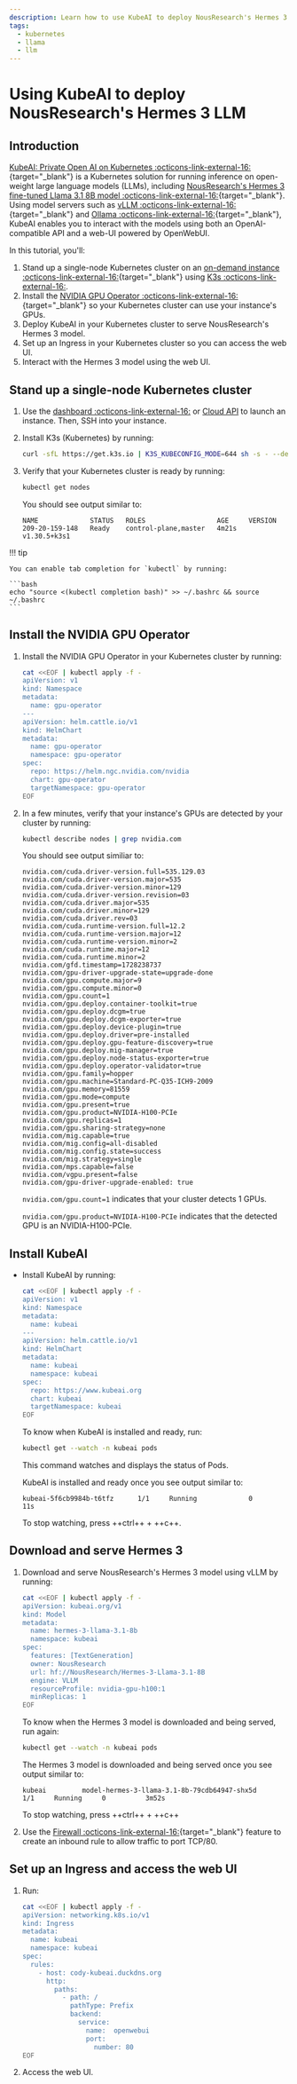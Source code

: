 ```yaml
---
description: Learn how to use KubeAI to deploy NousResearch's Hermes 3 LLM.
tags:
  - kubernetes
  - llama
  - llm
---
```


# Using KubeAI to deploy NousResearch's Hermes 3 LLM

## Introduction

[KubeAI: Private Open AI on Kubernetes :octicons-link-external-16:](https://github.com/substratusai/kubeai){target="_blank"}
is a Kubernetes solution for running inference on open-weight large language
models (LLMs), including
[NousResearch's Hermes 3 fine-tuned Llama 3.1 8B model :octicons-link-external-16:](https://nousresearch.com/hermes3/){target="_blank"}.
Using model servers such as
[vLLM :octicons-link-external-16:](https://blog.vllm.ai/2023/06/20/vllm.html){target="_blank"}
and [Ollama :octicons-link-external-16:](https://ollama.com/){target="_blank"},
KubeAI enables you to interact with the models using both an OpenAI-compatible
API and a web-UI powered by OpenWebUI.

In this tutorial, you'll:

1. Stand up a single-node Kubernetes cluster on an
   [on-demand instance :octicons-link-external-16:](https://lambdalabs.com/service/gpu-cloud){target="_blank"}
   using [K3s :octicons-link-external-16:](https://k3s.io/).
1. Install the
   [NVIDIA GPU Operator :octicons-link-external-16:](https://docs.nvidia.com/datacenter/cloud-native/gpu-operator/latest/index.html){target="_blank"}
   so your Kubernetes cluster can use your instance's GPUs.
1. Deploy KubeAI in your Kubernetes cluster to serve NousResearch's Hermes 3
   model.
1. Set up an Ingress in your Kubernetes cluster so you can access the web UI.
1. Interact with the Hermes 3 model using the web UI.

## Stand up a single-node Kubernetes cluster

1. Use the
   [dashboard :octicons-link-external-16:](https://cloud.lambdalabs.com/instances)
   or [Cloud API](#) to launch an instance. Then, SSH into your instance.

1. Install K3s (Kubernetes) by running:

    ```bash
    curl -sfL https://get.k3s.io | K3S_KUBECONFIG_MODE=644 sh -s - --default-runtime=nvidia
    ```

1. Verify that your Kubernetes cluster is ready by running:

    ```bash
    kubectl get nodes
    ```

    You should see output similar to:

    ```{.text .no-copy}
    NAME             STATUS   ROLES                  AGE     VERSION
    209-20-159-148   Ready    control-plane,master   4m21s   v1.30.5+k3s1
    ```

!!! tip

    You can enable tab completion for `kubectl` by running:

    ```bash
    echo "source <(kubectl completion bash)" >> ~/.bashrc && source ~/.bashrc
    ```

## Install the NVIDIA GPU Operator

1. Install the NVIDIA GPU Operator in your Kubernetes cluster by running:

    ```bash
    cat <<EOF | kubectl apply -f -
    apiVersion: v1
    kind: Namespace
    metadata:
      name: gpu-operator
    ---
    apiVersion: helm.cattle.io/v1
    kind: HelmChart
    metadata:
      name: gpu-operator
      namespace: gpu-operator
    spec:
      repo: https://helm.ngc.nvidia.com/nvidia
      chart: gpu-operator
      targetNamespace: gpu-operator
    EOF
    ```

1. In a few minutes, verify that your instance's GPUs are detected by your
   cluster by running:

    ```bash
    kubectl describe nodes | grep nvidia.com
    ```

    You should see output similiar to:

    ```{.text .no-copy}
    nvidia.com/cuda.driver-version.full=535.129.03
    nvidia.com/cuda.driver-version.major=535
    nvidia.com/cuda.driver-version.minor=129
    nvidia.com/cuda.driver-version.revision=03
    nvidia.com/cuda.driver.major=535
    nvidia.com/cuda.driver.minor=129
    nvidia.com/cuda.driver.rev=03
    nvidia.com/cuda.runtime-version.full=12.2
    nvidia.com/cuda.runtime-version.major=12
    nvidia.com/cuda.runtime-version.minor=2
    nvidia.com/cuda.runtime.major=12
    nvidia.com/cuda.runtime.minor=2
    nvidia.com/gfd.timestamp=1728238737
    nvidia.com/gpu-driver-upgrade-state=upgrade-done
    nvidia.com/gpu.compute.major=9
    nvidia.com/gpu.compute.minor=0
    nvidia.com/gpu.count=1
    nvidia.com/gpu.deploy.container-toolkit=true
    nvidia.com/gpu.deploy.dcgm=true
    nvidia.com/gpu.deploy.dcgm-exporter=true
    nvidia.com/gpu.deploy.device-plugin=true
    nvidia.com/gpu.deploy.driver=pre-installed
    nvidia.com/gpu.deploy.gpu-feature-discovery=true
    nvidia.com/gpu.deploy.mig-manager=true
    nvidia.com/gpu.deploy.node-status-exporter=true
    nvidia.com/gpu.deploy.operator-validator=true
    nvidia.com/gpu.family=hopper
    nvidia.com/gpu.machine=Standard-PC-Q35-ICH9-2009
    nvidia.com/gpu.memory=81559
    nvidia.com/gpu.mode=compute
    nvidia.com/gpu.present=true
    nvidia.com/gpu.product=NVIDIA-H100-PCIe
    nvidia.com/gpu.replicas=1
    nvidia.com/gpu.sharing-strategy=none
    nvidia.com/mig.capable=true
    nvidia.com/mig.config=all-disabled
    nvidia.com/mig.config.state=success
    nvidia.com/mig.strategy=single
    nvidia.com/mps.capable=false
    nvidia.com/vgpu.present=false
    nvidia.com/gpu-driver-upgrade-enabled: true
    ```

    `nvidia.com/gpu.count=1` indicates that your cluster detects 1 GPUs.

    `nvidia.com/gpu.product=NVIDIA-H100-PCIe` indicates that the detected GPU is
    an NVIDIA-H100-PCIe.

## Install KubeAI

- Install KubeAI by running:

    ```bash
    cat <<EOF | kubectl apply -f -
    apiVersion: v1
    kind: Namespace
    metadata:
      name: kubeai
    ---
    apiVersion: helm.cattle.io/v1
    kind: HelmChart
    metadata:
      name: kubeai
      namespace: kubeai
    spec:
      repo: https://www.kubeai.org
      chart: kubeai
      targetNamespace: kubeai
    EOF
    ```

    To know when KubeAI is installed and ready, run:

    ```bash
    kubectl get --watch -n kubeai pods
    ```

    This command watches and displays the status of Pods.

    KubeAI is installed and ready once you see output similar to:

    ```{.text .no-copy}
    kubeai-5f6cb9984b-t6tfz      1/1     Running             0          11s
    ```

    To stop watching, press ++ctrl++ + ++c++.

## Download and serve Hermes 3

1. Download and serve NousResearch's Hermes 3 model using vLLM by running:

    ```bash
    cat <<EOF | kubectl apply -f -
    apiVersion: kubeai.org/v1
    kind: Model
    metadata:
      name: hermes-3-llama-3.1-8b
      namespace: kubeai
    spec:
      features: [TextGeneration]
      owner: NousResearch
      url: hf://NousResearch/Hermes-3-Llama-3.1-8B
      engine: VLLM
      resourceProfile: nvidia-gpu-h100:1
      minReplicas: 1
    EOF
    ```

    To know when the Hermes 3 model is downloaded and being served, run again:

    ```bash
    kubectl get --watch -n kubeai pods
    ```

    The Hermes 3 model is downloaded and being served once you see output
    similar to:

    ```{.text .no-copy}
    kubeai         model-hermes-3-llama-3.1-8b-79cdb64947-shx5d                 1/1     Running     0          3m52s
    ```

    To stop watching, press ++ctrl++ + ++c++

1. Use the
   [Firewall
   :octicons-link-external-16:](https://cloud.lambdalabs.com/firewall){target="_blank"}
   feature to create an inbound rule to allow traffic to port TCP/80.

## Set up an Ingress and access the web UI

1. Run:

    ```bash
    cat <<EOF | kubectl apply -f -
    apiVersion: networking.k8s.io/v1
    kind: Ingress
    metadata:
      name: kubeai
      namespace: kubeai
    spec:
      rules:
        - host: cody-kubeai.duckdns.org
          http:
            paths:
              - path: /
                pathType: Prefix
                backend:
                  service:
                    name:  openwebui
                    port:
                      number: 80
    EOF
    ```

1. Access the web UI.
